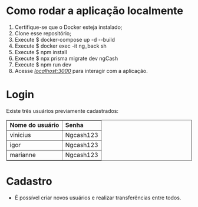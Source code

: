 # Como rodar a aplicação localmente

1) Certifique-se que o Docker esteja instalado; 
2) Clone esse repositório;
3) Execute $ docker-compose up -d --build
4) Execute $ docker exec -it ng_back sh
5) Execute $ npm install 
6) Execute $ npx prisma migrate dev ngCash
7) Execute $ npm run dev
8) Acesse _[localhost:3000](http://localhost:3000/)_ para interagir com a aplicação.

# Login

Existe três usuários previamente cadastrados: 

<table border="1">
    <tr>
      <td><b>Nome do usuário</></td>
      <td><b>Senha</b></td>
    </tr>
    <tr>
      <td>vinicius</td>
      <td>Ngcash123</td>
    </tr>
    <tr>
      <td>igor</td>
      <td>Ngcash123</td>
    </tr>
    <tr>
      <td>marianne</td>
      <td>Ngcash123</td>
    </tr>
</table>

# Cadastro

- É possível criar novos usuários e realizar transferências entre todos. 
